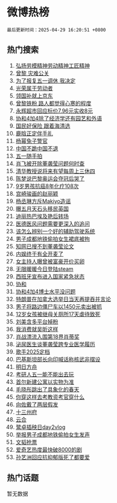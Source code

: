 # 微博热榜

`最后更新时间：2025-04-29 16:20:51 +0800`

## 热门搜索

1. [弘扬劳模精神劳动精神工匠精神](https://m.weibo.cn/search?containerid=100103type%3D1%26t%3D10%26q%3D%23%E5%BC%98%E6%89%AC%E5%8A%B3%E6%A8%A1%E7%B2%BE%E7%A5%9E%E5%8A%B3%E5%8A%A8%E7%B2%BE%E7%A5%9E%E5%B7%A5%E5%8C%A0%E7%B2%BE%E7%A5%9E%23&stream_entry_id=51&isnewpage=1&extparam=seat%3D1%26dgr%3D0%26filter_type%3Drealtimehot%26stream_entry_id%3D51%26c_type%3D51%26pos%3D0%26cate%3D10103%26q%3D%2523%25E5%25BC%2598%25E6%2589%25AC%25E5%258A%25B3%25E6%25A8%25A1%25E7%25B2%25BE%25E7%25A5%259E%25E5%258A%25B3%25E5%258A%25A8%25E7%25B2%25BE%25E7%25A5%259E%25E5%25B7%25A5%25E5%258C%25A0%25E7%25B2%25BE%25E7%25A5%259E%2523%26display_time%3D1745914850%26pre_seqid%3D17459148506060259844771)
1. [曾黎 灾难公关](https://m.weibo.cn/search?containerid=100103type%3D1%26t%3D10%26q%3D%E6%9B%BE%E9%BB%8E+%E7%81%BE%E9%9A%BE%E5%85%AC%E5%85%B3&stream_entry_id=31&isnewpage=1&extparam=seat%3D1%26filter_type%3Drealtimehot%26lcate%3D5001%26c_type%3D31%26cate%3D5001%26q%3D%25E6%259B%25BE%25E9%25BB%258E%2520%25E7%2581%25BE%25E9%259A%25BE%25E5%2585%25AC%25E5%2585%25B3%26dgr%3D0%26realpos%3D1%26stream_entry_id%3D31%26pos%3D0%26band_rank%3D1%26flag%3D2%26display_time%3D1745914850%26pre_seqid%3D17459148506060259844771)
1. [为了报复五一调休 我决定](https://m.weibo.cn/search?containerid=100103type%3D1%26t%3D10%26q%3D%E4%B8%BA%E4%BA%86%E6%8A%A5%E5%A4%8D%E4%BA%94%E4%B8%80%E8%B0%83%E4%BC%91+%E6%88%91%E5%86%B3%E5%AE%9A&stream_entry_id=31&isnewpage=1&extparam=seat%3D1%26filter_type%3Drealtimehot%26lcate%3D5001%26c_type%3D31%26cate%3D5001%26q%3D%25E4%25B8%25BA%25E4%25BA%2586%25E6%258A%25A5%25E5%25A4%258D%25E4%25BA%2594%25E4%25B8%2580%25E8%25B0%2583%25E4%25BC%2591%2520%25E6%2588%2591%25E5%2586%25B3%25E5%25AE%259A%26dgr%3D0%26realpos%3D2%26stream_entry_id%3D31%26pos%3D1%26band_rank%3D2%26flag%3D1%26display_time%3D1745914850%26pre_seqid%3D17459148506060259844771)
1. [光荣属于劳动者](https://m.weibo.cn/search?containerid=100103type%3D1%26t%3D10%26q%3D%23%E5%85%89%E8%8D%A3%E5%B1%9E%E4%BA%8E%E5%8A%B3%E5%8A%A8%E8%80%85%23&stream_entry_id=31&isnewpage=1&extparam=seat%3D1%26filter_type%3Drealtimehot%26lcate%3D5001%26c_type%3D31%26cate%3D5001%26q%3D%2523%25E5%2585%2589%25E8%258D%25A3%25E5%25B1%259E%25E4%25BA%258E%25E5%258A%25B3%25E5%258A%25A8%25E8%2580%2585%2523%26dgr%3D0%26realpos%3D3%26stream_entry_id%3D31%26pos%3D2%26band_rank%3D3%26flag%3D1%26display_time%3D1745914850%26pre_seqid%3D17459148506060259844771)
1. [领国补就上京东](https://m.weibo.cn/search?containerid=100103type%3D1%26t%3D10%26q%3D%23%E9%A2%86%E5%9B%BD%E8%A1%A5%E5%B0%B1%E4%B8%8A%E4%BA%AC%E4%B8%9C%23&stream_entry_id=31&isnewpage=1&extparam=seat%3D1%26is_ad_pos%3D1%26lcate%3D5001%26c_type%3D31%26cate%3D5001%26q%3D%2523%25E9%25A2%2586%25E5%259B%25BD%25E8%25A1%25A5%25E5%25B0%25B1%25E4%25B8%258A%25E4%25BA%25AC%25E4%25B8%259C%2523%26dgr%3D0%26stream_entry_id%3D31%26band_rank%3D4%26adid%3D284404%26pos%3D3%26filter_type%3Drealtimehot%26topic_ad%3D1%26display_time%3D1745914850%26pre_seqid%3D17459148506060259844771)
1. [曾黎铁粉 路人都觉得心寒的程度](https://m.weibo.cn/search?containerid=100103type%3D1%26t%3D10%26q%3D%E6%9B%BE%E9%BB%8E%E9%93%81%E7%B2%89+%E8%B7%AF%E4%BA%BA%E9%83%BD%E8%A7%89%E5%BE%97%E5%BF%83%E5%AF%92%E7%9A%84%E7%A8%8B%E5%BA%A6&stream_entry_id=31&isnewpage=1&extparam=seat%3D1%26filter_type%3Drealtimehot%26lcate%3D5001%26c_type%3D31%26cate%3D5001%26q%3D%25E6%259B%25BE%25E9%25BB%258E%25E9%2593%2581%25E7%25B2%2589%2520%25E8%25B7%25AF%25E4%25BA%25BA%25E9%2583%25BD%25E8%25A7%2589%25E5%25BE%2597%25E5%25BF%2583%25E5%25AF%2592%25E7%259A%2584%25E7%25A8%258B%25E5%25BA%25A6%26dgr%3D0%26realpos%3D4%26stream_entry_id%3D31%26pos%3D4%26band_rank%3D4%26flag%3D16%26display_time%3D1745914850%26pre_seqid%3D17459148506060259844771)
1. [永辉超市回应标价7.96元实收8元](https://m.weibo.cn/search?containerid=100103type%3D1%26t%3D10%26q%3D%23%E6%B0%B8%E8%BE%89%E8%B6%85%E5%B8%82%E5%9B%9E%E5%BA%94%E6%A0%87%E4%BB%B77.96%E5%85%83%E5%AE%9E%E6%94%B68%E5%85%83%23&stream_entry_id=31&isnewpage=1&extparam=seat%3D1%26filter_type%3Drealtimehot%26lcate%3D5001%26c_type%3D31%26cate%3D5001%26q%3D%2523%25E6%25B0%25B8%25E8%25BE%2589%25E8%25B6%2585%25E5%25B8%2582%25E5%259B%259E%25E5%25BA%2594%25E6%25A0%2587%25E4%25BB%25B77.96%25E5%2585%2583%25E5%25AE%259E%25E6%2594%25B68%25E5%2585%2583%2523%26dgr%3D0%26realpos%3D5%26stream_entry_id%3D31%26pos%3D5%26band_rank%3D5%26flag%3D1%26display_time%3D1745914850%26pre_seqid%3D17459148506060259844771)
1. [协和4加4除了经济学还有园艺和外语](https://m.weibo.cn/search?containerid=100103type%3D1%26t%3D10%26q%3D%23%E5%8D%8F%E5%92%8C4%E5%8A%A04%E9%99%A4%E4%BA%86%E7%BB%8F%E6%B5%8E%E5%AD%A6%E8%BF%98%E6%9C%89%E5%9B%AD%E8%89%BA%E5%92%8C%E5%A4%96%E8%AF%AD%23&stream_entry_id=31&isnewpage=1&extparam=seat%3D1%26filter_type%3Drealtimehot%26lcate%3D5001%26c_type%3D31%26cate%3D5001%26q%3D%2523%25E5%258D%258F%25E5%2592%258C4%25E5%258A%25A04%25E9%2599%25A4%25E4%25BA%2586%25E7%25BB%258F%25E6%25B5%258E%25E5%25AD%25A6%25E8%25BF%2598%25E6%259C%2589%25E5%259B%25AD%25E8%2589%25BA%25E5%2592%258C%25E5%25A4%2596%25E8%25AF%25AD%2523%26dgr%3D0%26realpos%3D6%26stream_entry_id%3D31%26pos%3D6%26band_rank%3D6%26flag%3D1%26display_time%3D1745914850%26pre_seqid%3D17459148506060259844771)
1. [国民好保险 跟着海清选](https://m.weibo.cn/search?containerid=100103type%3D1%26t%3D10%26q%3D%23%E5%9B%BD%E6%B0%91%E5%A5%BD%E4%BF%9D%E9%99%A9+%E8%B7%9F%E7%9D%80%E6%B5%B7%E6%B8%85%E9%80%89%23&stream_entry_id=31&isnewpage=1&extparam=seat%3D1%26is_ad_pos%3D1%26lcate%3D5001%26c_type%3D31%26cate%3D5001%26q%3D%2523%25E5%259B%25BD%25E6%25B0%2591%25E5%25A5%25BD%25E4%25BF%259D%25E9%2599%25A9%2520%25E8%25B7%259F%25E7%259D%2580%25E6%25B5%25B7%25E6%25B8%2585%25E9%2580%2589%2523%26dgr%3D0%26stream_entry_id%3D31%26band_rank%3D7%26adid%3D284577%26pos%3D7%26filter_type%3Drealtimehot%26topic_ad%3D1%26display_time%3D1745914850%26pre_seqid%3D17459148506060259844771)
1. [鹿晗正定伴手礼](https://m.weibo.cn/search?containerid=100103type%3D1%26t%3D10%26q%3D%23%E9%B9%BF%E6%99%97%E6%AD%A3%E5%AE%9A%E4%BC%B4%E6%89%8B%E7%A4%BC%23&stream_entry_id=31&isnewpage=1&extparam=seat%3D1%26filter_type%3Drealtimehot%26lcate%3D5001%26c_type%3D31%26cate%3D5001%26q%3D%2523%25E9%25B9%25BF%25E6%2599%2597%25E6%25AD%25A3%25E5%25AE%259A%25E4%25BC%25B4%25E6%2589%258B%25E7%25A4%25BC%2523%26dgr%3D0%26realpos%3D7%26stream_entry_id%3D31%26pos%3D8%26band_rank%3D7%26flag%3D2%26display_time%3D1745914850%26pre_seqid%3D17459148506060259844771)
1. [杨幂兔子警官](https://m.weibo.cn/search?containerid=100103type%3D1%26t%3D10%26q%3D%23%E6%9D%A8%E5%B9%82%E5%85%94%E5%AD%90%E8%AD%A6%E5%AE%98%23&stream_entry_id=31&isnewpage=1&extparam=seat%3D1%26filter_type%3Drealtimehot%26lcate%3D5001%26c_type%3D31%26cate%3D5001%26q%3D%2523%25E6%259D%25A8%25E5%25B9%2582%25E5%2585%2594%25E5%25AD%2590%25E8%25AD%25A6%25E5%25AE%2598%2523%26dgr%3D0%26realpos%3D8%26stream_entry_id%3D31%26pos%3D9%26band_rank%3D8%26flag%3D0%26display_time%3D1745914850%26pre_seqid%3D17459148506060259844771)
1. [中国不跪中国不退](https://m.weibo.cn/search?containerid=100103type%3D1%26t%3D10%26q%3D%23%E4%B8%AD%E5%9B%BD%E4%B8%8D%E8%B7%AA%E4%B8%AD%E5%9B%BD%E4%B8%8D%E9%80%80%23&stream_entry_id=31&isnewpage=1&extparam=seat%3D1%26filter_type%3Drealtimehot%26lcate%3D5001%26c_type%3D31%26cate%3D5001%26q%3D%2523%25E4%25B8%25AD%25E5%259B%25BD%25E4%25B8%258D%25E8%25B7%25AA%25E4%25B8%25AD%25E5%259B%25BD%25E4%25B8%258D%25E9%2580%2580%2523%26dgr%3D0%26realpos%3D9%26stream_entry_id%3D31%26pos%3D10%26band_rank%3D9%26flag%3D0%26display_time%3D1745914850%26pre_seqid%3D17459148506060259844771)
1. [五一随手拍](https://m.weibo.cn/search?containerid=100103type%3D1%26t%3D10%26q%3D%E4%BA%94%E4%B8%80%E9%9A%8F%E6%89%8B%E6%8B%8D&stream_entry_id=31&isnewpage=1&extparam=seat%3D1%26filter_type%3Drealtimehot%26lcate%3D5001%26c_type%3D31%26cate%3D5001%26q%3D%25E4%25BA%2594%25E4%25B8%2580%25E9%259A%258F%25E6%2589%258B%25E6%258B%258D%26dgr%3D0%26realpos%3D10%26stream_entry_id%3D31%26pos%3D11%26band_rank%3D10%26flag%3D1%26display_time%3D1745914850%26pre_seqid%3D17459148506060259844771)
1. [肖飞被开除董袭莹问题何时查](https://m.weibo.cn/search?containerid=100103type%3D1%26t%3D10%26q%3D%23%E8%82%96%E9%A3%9E%E8%A2%AB%E5%BC%80%E9%99%A4%E8%91%A3%E8%A2%AD%E8%8E%B9%E9%97%AE%E9%A2%98%E4%BD%95%E6%97%B6%E6%9F%A5%23&stream_entry_id=31&isnewpage=1&extparam=seat%3D1%26filter_type%3Drealtimehot%26lcate%3D5001%26c_type%3D31%26cate%3D5001%26q%3D%2523%25E8%2582%2596%25E9%25A3%259E%25E8%25A2%25AB%25E5%25BC%2580%25E9%2599%25A4%25E8%2591%25A3%25E8%25A2%25AD%25E8%258E%25B9%25E9%2597%25AE%25E9%25A2%2598%25E4%25BD%2595%25E6%2597%25B6%25E6%259F%25A5%2523%26dgr%3D0%26realpos%3D11%26stream_entry_id%3D31%26pos%3D12%26band_rank%3D11%26flag%3D2%26display_time%3D1745914850%26pre_seqid%3D17459148506060259844771)
1. [清华教授说将来有望每周上三休四](https://m.weibo.cn/search?containerid=100103type%3D1%26t%3D10%26q%3D%23%E6%B8%85%E5%8D%8E%E6%95%99%E6%8E%88%E8%AF%B4%E5%B0%86%E6%9D%A5%E6%9C%89%E6%9C%9B%E6%AF%8F%E5%91%A8%E4%B8%8A%E4%B8%89%E4%BC%91%E5%9B%9B%23&stream_entry_id=31&isnewpage=1&extparam=seat%3D1%26filter_type%3Drealtimehot%26lcate%3D5001%26c_type%3D31%26cate%3D5001%26q%3D%2523%25E6%25B8%2585%25E5%258D%258E%25E6%2595%2599%25E6%258E%2588%25E8%25AF%25B4%25E5%25B0%2586%25E6%259D%25A5%25E6%259C%2589%25E6%259C%259B%25E6%25AF%258F%25E5%2591%25A8%25E4%25B8%258A%25E4%25B8%2589%25E4%25BC%2591%25E5%259B%259B%2523%26dgr%3D0%26realpos%3D12%26stream_entry_id%3D31%26pos%3D13%26band_rank%3D12%26flag%3D0%26display_time%3D1745914850%26pre_seqid%3D17459148506060259844771)
1. [陈梦说巴黎奥运会夺冠后哭了](https://m.weibo.cn/search?containerid=100103type%3D1%26t%3D10%26q%3D%23%E9%99%88%E6%A2%A6%E8%AF%B4%E5%B7%B4%E9%BB%8E%E5%A5%A5%E8%BF%90%E4%BC%9A%E5%A4%BA%E5%86%A0%E5%90%8E%E5%93%AD%E4%BA%86%23&stream_entry_id=31&isnewpage=1&extparam=seat%3D1%26filter_type%3Drealtimehot%26lcate%3D5001%26c_type%3D31%26cate%3D5001%26q%3D%2523%25E9%2599%2588%25E6%25A2%25A6%25E8%25AF%25B4%25E5%25B7%25B4%25E9%25BB%258E%25E5%25A5%25A5%25E8%25BF%2590%25E4%25BC%259A%25E5%25A4%25BA%25E5%2586%25A0%25E5%2590%258E%25E5%2593%25AD%25E4%25BA%2586%2523%26dgr%3D0%26realpos%3D13%26stream_entry_id%3D31%26pos%3D14%26band_rank%3D13%26flag%3D1%26display_time%3D1745914850%26pre_seqid%3D17459148506060259844771)
1. [9岁男孩抗癌8年化疗108次](https://m.weibo.cn/search?containerid=100103type%3D1%26t%3D10%26q%3D%239%E5%B2%81%E7%94%B7%E5%AD%A9%E6%8A%97%E7%99%8C8%E5%B9%B4%E5%8C%96%E7%96%97108%E6%AC%A1%23&stream_entry_id=31&isnewpage=1&extparam=seat%3D1%26filter_type%3Drealtimehot%26lcate%3D5001%26c_type%3D31%26cate%3D5001%26q%3D%25239%25E5%25B2%2581%25E7%2594%25B7%25E5%25AD%25A9%25E6%258A%2597%25E7%2599%258C8%25E5%25B9%25B4%25E5%258C%2596%25E7%2596%2597108%25E6%25AC%25A1%2523%26dgr%3D0%26realpos%3D14%26stream_entry_id%3D31%26pos%3D15%26band_rank%3D14%26flag%3D1%26display_time%3D1745914850%26pre_seqid%3D17459148506060259844771)
1. [宫崎骏画的赵丽颖](https://m.weibo.cn/search?containerid=100103type%3D1%26t%3D10%26q%3D%23%E5%AE%AB%E5%B4%8E%E9%AA%8F%E7%94%BB%E7%9A%84%E8%B5%B5%E4%B8%BD%E9%A2%96%23&stream_entry_id=31&isnewpage=1&extparam=seat%3D1%26filter_type%3Drealtimehot%26lcate%3D5001%26c_type%3D31%26cate%3D5001%26q%3D%2523%25E5%25AE%25AB%25E5%25B4%258E%25E9%25AA%258F%25E7%2594%25BB%25E7%259A%2584%25E8%25B5%25B5%25E4%25B8%25BD%25E9%25A2%2596%2523%26dgr%3D0%26realpos%3D15%26stream_entry_id%3D31%26pos%3D16%26band_rank%3D15%26flag%3D0%26display_time%3D1745914850%26pre_seqid%3D17459148506060259844771)
1. [杨丞琳方斥Makiyo造谣](https://m.weibo.cn/search?containerid=100103type%3D1%26t%3D10%26q%3D%23%E6%9D%A8%E4%B8%9E%E7%90%B3%E6%96%B9%E6%96%A5Makiyo%E9%80%A0%E8%B0%A3%23&stream_entry_id=31&isnewpage=1&extparam=seat%3D1%26filter_type%3Drealtimehot%26lcate%3D5001%26c_type%3D31%26cate%3D5001%26q%3D%2523%25E6%259D%25A8%25E4%25B8%259E%25E7%2590%25B3%25E6%2596%25B9%25E6%2596%25A5Makiyo%25E9%2580%25A0%25E8%25B0%25A3%2523%26dgr%3D0%26realpos%3D16%26stream_entry_id%3D31%26pos%3D17%26band_rank%3D16%26flag%3D1%26display_time%3D1745914850%26pre_seqid%3D17459148506060259844771)
1. [曝五月天石头移民英国](https://m.weibo.cn/search?containerid=100103type%3D1%26t%3D10%26q%3D%23%E6%9B%9D%E4%BA%94%E6%9C%88%E5%A4%A9%E7%9F%B3%E5%A4%B4%E7%A7%BB%E6%B0%91%E8%8B%B1%E5%9B%BD%23&stream_entry_id=31&isnewpage=1&extparam=seat%3D1%26filter_type%3Drealtimehot%26lcate%3D5001%26c_type%3D31%26cate%3D5001%26q%3D%2523%25E6%259B%259D%25E4%25BA%2594%25E6%259C%2588%25E5%25A4%25A9%25E7%259F%25B3%25E5%25A4%25B4%25E7%25A7%25BB%25E6%25B0%2591%25E8%258B%25B1%25E5%259B%25BD%2523%26dgr%3D0%26realpos%3D17%26stream_entry_id%3D31%26pos%3D18%26band_rank%3D17%26flag%3D1%26display_time%3D1745914850%26pre_seqid%3D17459148506060259844771)
1. [迪丽热巴埃及艳后转场](https://m.weibo.cn/search?containerid=100103type%3D1%26t%3D10%26q%3D%23%E8%BF%AA%E4%B8%BD%E7%83%AD%E5%B7%B4%E5%9F%83%E5%8F%8A%E8%89%B3%E5%90%8E%E8%BD%AC%E5%9C%BA%23&stream_entry_id=31&isnewpage=1&extparam=seat%3D1%26filter_type%3Drealtimehot%26lcate%3D5001%26c_type%3D31%26cate%3D5001%26q%3D%2523%25E8%25BF%25AA%25E4%25B8%25BD%25E7%2583%25AD%25E5%25B7%25B4%25E5%259F%2583%25E5%258F%258A%25E8%2589%25B3%25E5%2590%258E%25E8%25BD%25AC%25E5%259C%25BA%2523%26dgr%3D0%26realpos%3D18%26stream_entry_id%3D31%26pos%3D19%26band_rank%3D18%26flag%3D0%26display_time%3D1745914850%26pre_seqid%3D17459148506060259844771)
1. [医德医风问题需要更深入的追问](https://m.weibo.cn/search?containerid=100103type%3D1%26t%3D10%26q%3D%23%E5%8C%BB%E5%BE%B7%E5%8C%BB%E9%A3%8E%E9%97%AE%E9%A2%98%E9%9C%80%E8%A6%81%E6%9B%B4%E6%B7%B1%E5%85%A5%E7%9A%84%E8%BF%BD%E9%97%AE%23&stream_entry_id=31&isnewpage=1&extparam=seat%3D1%26filter_type%3Drealtimehot%26lcate%3D5001%26c_type%3D31%26cate%3D5001%26q%3D%2523%25E5%258C%25BB%25E5%25BE%25B7%25E5%258C%25BB%25E9%25A3%258E%25E9%2597%25AE%25E9%25A2%2598%25E9%259C%2580%25E8%25A6%2581%25E6%259B%25B4%25E6%25B7%25B1%25E5%2585%25A5%25E7%259A%2584%25E8%25BF%25BD%25E9%2597%25AE%2523%26dgr%3D0%26realpos%3D19%26stream_entry_id%3D31%26pos%3D20%26band_rank%3D19%26flag%3D1%26display_time%3D1745914850%26pre_seqid%3D17459148506060259844771)
1. [该怎么辨别一个好的辅助驾驶系统](https://m.weibo.cn/search?containerid=100103type%3D1%26t%3D10%26q%3D%E8%AF%A5%E6%80%8E%E4%B9%88%E8%BE%A8%E5%88%AB%E4%B8%80%E4%B8%AA%E5%A5%BD%E7%9A%84%E8%BE%85%E5%8A%A9%E9%A9%BE%E9%A9%B6%E7%B3%BB%E7%BB%9F&stream_entry_id=31&isnewpage=1&extparam=seat%3D1%26flag%3D1%26lcate%3D5001%26c_type%3D31%26cate%3D5001%26q%3D%25E8%25AF%25A5%25E6%2580%258E%25E4%25B9%2588%25E8%25BE%25A8%25E5%2588%25AB%25E4%25B8%2580%25E4%25B8%25AA%25E5%25A5%25BD%25E7%259A%2584%25E8%25BE%2585%25E5%258A%25A9%25E9%25A9%25BE%25E9%25A9%25B6%25E7%25B3%25BB%25E7%25BB%259F%26dgr%3D0%26realpos%3D20%26stream_entry_id%3D31%26pos%3D21%26band_rank%3D20%26is_ai_ask%3D1%26filter_type%3Drealtimehot%26display_time%3D1745914850%26pre_seqid%3D17459148506060259844771)
1. [男子成都地铁偷拍女生裙底被拘](https://m.weibo.cn/search?containerid=100103type%3D1%26t%3D10%26q%3D%23%E7%94%B7%E5%AD%90%E6%88%90%E9%83%BD%E5%9C%B0%E9%93%81%E5%81%B7%E6%8B%8D%E5%A5%B3%E7%94%9F%E8%A3%99%E5%BA%95%E8%A2%AB%E6%8B%98%23&stream_entry_id=31&isnewpage=1&extparam=seat%3D1%26filter_type%3Drealtimehot%26lcate%3D5001%26c_type%3D31%26cate%3D5001%26q%3D%2523%25E7%2594%25B7%25E5%25AD%2590%25E6%2588%2590%25E9%2583%25BD%25E5%259C%25B0%25E9%2593%2581%25E5%2581%25B7%25E6%258B%258D%25E5%25A5%25B3%25E7%2594%259F%25E8%25A3%2599%25E5%25BA%2595%25E8%25A2%25AB%25E6%258B%2598%2523%26dgr%3D0%26realpos%3D21%26stream_entry_id%3D31%26pos%3D22%26band_rank%3D21%26flag%3D0%26display_time%3D1745914850%26pre_seqid%3D17459148506060259844771)
1. [知网已搜不到董袭莹论文](https://m.weibo.cn/search?containerid=100103type%3D1%26t%3D10%26q%3D%23%E7%9F%A5%E7%BD%91%E5%B7%B2%E6%90%9C%E4%B8%8D%E5%88%B0%E8%91%A3%E8%A2%AD%E8%8E%B9%E8%AE%BA%E6%96%87%23&stream_entry_id=31&isnewpage=1&extparam=seat%3D1%26filter_type%3Drealtimehot%26lcate%3D5001%26c_type%3D31%26cate%3D5001%26q%3D%2523%25E7%259F%25A5%25E7%25BD%2591%25E5%25B7%25B2%25E6%2590%259C%25E4%25B8%258D%25E5%2588%25B0%25E8%2591%25A3%25E8%25A2%25AD%25E8%258E%25B9%25E8%25AE%25BA%25E6%2596%2587%2523%26dgr%3D0%26realpos%3D22%26stream_entry_id%3D31%26pos%3D23%26band_rank%3D22%26flag%3D0%26display_time%3D1745914850%26pre_seqid%3D17459148506060259844771)
1. [内娱终于有全开麦了](https://m.weibo.cn/search?containerid=100103type%3D1%26t%3D10%26q%3D%E5%86%85%E5%A8%B1%E7%BB%88%E4%BA%8E%E6%9C%89%E5%85%A8%E5%BC%80%E9%BA%A6%E4%BA%86&stream_entry_id=31&isnewpage=1&extparam=seat%3D1%26filter_type%3Drealtimehot%26lcate%3D5001%26c_type%3D31%26cate%3D5001%26q%3D%25E5%2586%2585%25E5%25A8%25B1%25E7%25BB%2588%25E4%25BA%258E%25E6%259C%2589%25E5%2585%25A8%25E5%25BC%2580%25E9%25BA%25A6%25E4%25BA%2586%26dgr%3D0%26realpos%3D23%26stream_entry_id%3D31%26pos%3D24%26band_rank%3D23%26flag%3D2%26display_time%3D1745914850%26pre_seqid%3D17459148506060259844771)
1. [女主持人曝曾被富豪开价买卵](https://m.weibo.cn/search?containerid=100103type%3D1%26t%3D10%26q%3D%23%E5%A5%B3%E4%B8%BB%E6%8C%81%E4%BA%BA%E6%9B%9D%E6%9B%BE%E8%A2%AB%E5%AF%8C%E8%B1%AA%E5%BC%80%E4%BB%B7%E4%B9%B0%E5%8D%B5%23&stream_entry_id=31&isnewpage=1&extparam=seat%3D1%26filter_type%3Drealtimehot%26lcate%3D5001%26c_type%3D31%26cate%3D5001%26q%3D%2523%25E5%25A5%25B3%25E4%25B8%25BB%25E6%258C%2581%25E4%25BA%25BA%25E6%259B%259D%25E6%259B%25BE%25E8%25A2%25AB%25E5%25AF%258C%25E8%25B1%25AA%25E5%25BC%2580%25E4%25BB%25B7%25E4%25B9%25B0%25E5%258D%25B5%2523%26dgr%3D0%26realpos%3D24%26stream_entry_id%3D31%26pos%3D25%26band_rank%3D24%26flag%3D1%26display_time%3D1745914850%26pre_seqid%3D17459148506060259844771)
1. [无限暖暖今日登陆steam](https://m.weibo.cn/search?containerid=100103type%3D1%26t%3D10%26q%3D%23%E6%97%A0%E9%99%90%E6%9A%96%E6%9A%96%E4%BB%8A%E6%97%A5%E7%99%BB%E9%99%86steam%23&stream_entry_id=31&isnewpage=1&extparam=seat%3D1%26filter_type%3Drealtimehot%26lcate%3D5001%26c_type%3D31%26cate%3D5001%26q%3D%2523%25E6%2597%25A0%25E9%2599%2590%25E6%259A%2596%25E6%259A%2596%25E4%25BB%258A%25E6%2597%25A5%25E7%2599%25BB%25E9%2599%2586steam%2523%26dgr%3D0%26realpos%3D25%26stream_entry_id%3D31%26pos%3D26%26band_rank%3D25%26flag%3D1%26display_time%3D1745914850%26pre_seqid%3D17459148506060259844771)
1. [西班牙宣布进入国家紧急状态](https://m.weibo.cn/search?containerid=100103type%3D1%26t%3D10%26q%3D%23%E8%A5%BF%E7%8F%AD%E7%89%99%E5%AE%A3%E5%B8%83%E8%BF%9B%E5%85%A5%E5%9B%BD%E5%AE%B6%E7%B4%A7%E6%80%A5%E7%8A%B6%E6%80%81%23&stream_entry_id=31&isnewpage=1&extparam=seat%3D1%26filter_type%3Drealtimehot%26lcate%3D5001%26c_type%3D31%26cate%3D5001%26q%3D%2523%25E8%25A5%25BF%25E7%258F%25AD%25E7%2589%2599%25E5%25AE%25A3%25E5%25B8%2583%25E8%25BF%259B%25E5%2585%25A5%25E5%259B%25BD%25E5%25AE%25B6%25E7%25B4%25A7%25E6%2580%25A5%25E7%258A%25B6%25E6%2580%2581%2523%26dgr%3D0%26realpos%3D26%26stream_entry_id%3D31%26pos%3D27%26band_rank%3D26%26flag%3D0%26display_time%3D1745914850%26pre_seqid%3D17459148506060259844771)
1. [协和](https://m.weibo.cn/search?containerid=100103type%3D1%26t%3D10%26q%3D%E5%8D%8F%E5%92%8C&stream_entry_id=31&isnewpage=1&extparam=seat%3D1%26filter_type%3Drealtimehot%26lcate%3D5001%26c_type%3D31%26cate%3D5001%26q%3D%25E5%258D%258F%25E5%2592%258C%26dgr%3D0%26realpos%3D27%26stream_entry_id%3D31%26pos%3D28%26band_rank%3D27%26flag%3D0%26display_time%3D1745914850%26pre_seqid%3D17459148506060259844771)
1. [协和4加4博士水平没问题](https://m.weibo.cn/search?containerid=100103type%3D1%26t%3D10%26q%3D%E5%8D%8F%E5%92%8C4%E5%8A%A04%E5%8D%9A%E5%A3%AB%E6%B0%B4%E5%B9%B3%E6%B2%A1%E9%97%AE%E9%A2%98&stream_entry_id=31&isnewpage=1&extparam=seat%3D1%26filter_type%3Drealtimehot%26lcate%3D5001%26c_type%3D31%26cate%3D5001%26q%3D%25E5%258D%258F%25E5%2592%258C4%25E5%258A%25A04%25E5%258D%259A%25E5%25A3%25AB%25E6%25B0%25B4%25E5%25B9%25B3%25E6%25B2%25A1%25E9%2597%25AE%25E9%25A2%2598%26dgr%3D0%26realpos%3D28%26stream_entry_id%3D31%26pos%3D29%26band_rank%3D28%26flag%3D0%26display_time%3D1745914850%26pre_seqid%3D17459148506060259844771)
1. [特朗普在加拿大选举日当天再提吞并言论](https://m.weibo.cn/search?containerid=100103type%3D1%26t%3D10%26q%3D%23%E7%89%B9%E6%9C%97%E6%99%AE%E5%9C%A8%E5%8A%A0%E6%8B%BF%E5%A4%A7%E9%80%89%E4%B8%BE%E6%97%A5%E5%BD%93%E5%A4%A9%E5%86%8D%E6%8F%90%E5%90%9E%E5%B9%B6%E8%A8%80%E8%AE%BA%23&stream_entry_id=31&isnewpage=1&extparam=seat%3D1%26filter_type%3Drealtimehot%26lcate%3D5001%26c_type%3D31%26cate%3D5001%26q%3D%2523%25E7%2589%25B9%25E6%259C%2597%25E6%2599%25AE%25E5%259C%25A8%25E5%258A%25A0%25E6%258B%25BF%25E5%25A4%25A7%25E9%2580%2589%25E4%25B8%25BE%25E6%2597%25A5%25E5%25BD%2593%25E5%25A4%25A9%25E5%2586%258D%25E6%258F%2590%25E5%2590%259E%25E5%25B9%25B6%25E8%25A8%2580%25E8%25AE%25BA%2523%26dgr%3D0%26realpos%3D29%26stream_entry_id%3D31%26pos%3D30%26band_rank%3D29%26flag%3D1%26display_time%3D1745914850%26pre_seqid%3D17459148506060259844771)
1. [男子将路边僵尸车以1450元卖出被抓](https://m.weibo.cn/search?containerid=100103type%3D1%26t%3D10%26q%3D%23%E7%94%B7%E5%AD%90%E5%B0%86%E8%B7%AF%E8%BE%B9%E5%83%B5%E5%B0%B8%E8%BD%A6%E4%BB%A51450%E5%85%83%E5%8D%96%E5%87%BA%E8%A2%AB%E6%8A%93%23&stream_entry_id=31&isnewpage=1&extparam=seat%3D1%26filter_type%3Drealtimehot%26lcate%3D5001%26c_type%3D31%26cate%3D5001%26q%3D%2523%25E7%2594%25B7%25E5%25AD%2590%25E5%25B0%2586%25E8%25B7%25AF%25E8%25BE%25B9%25E5%2583%25B5%25E5%25B0%25B8%25E8%25BD%25A6%25E4%25BB%25A51450%25E5%2585%2583%25E5%258D%2596%25E5%2587%25BA%25E8%25A2%25AB%25E6%258A%2593%2523%26dgr%3D0%26realpos%3D30%26stream_entry_id%3D31%26pos%3D31%26band_rank%3D30%26flag%3D1%26display_time%3D1745914850%26pre_seqid%3D17459148506060259844771)
1. [12岁女孩被继母关厕所17天虐待致死](https://m.weibo.cn/search?containerid=100103type%3D1%26t%3D10%26q%3D%2312%E5%B2%81%E5%A5%B3%E5%AD%A9%E8%A2%AB%E7%BB%A7%E6%AF%8D%E5%85%B3%E5%8E%95%E6%89%8017%E5%A4%A9%E8%99%90%E5%BE%85%E8%87%B4%E6%AD%BB%23&stream_entry_id=31&isnewpage=1&extparam=seat%3D1%26filter_type%3Drealtimehot%26lcate%3D5001%26c_type%3D31%26cate%3D5001%26q%3D%252312%25E5%25B2%2581%25E5%25A5%25B3%25E5%25AD%25A9%25E8%25A2%25AB%25E7%25BB%25A7%25E6%25AF%258D%25E5%2585%25B3%25E5%258E%2595%25E6%2589%258017%25E5%25A4%25A9%25E8%2599%2590%25E5%25BE%2585%25E8%2587%25B4%25E6%25AD%25BB%2523%26dgr%3D0%26realpos%3D31%26stream_entry_id%3D31%26pos%3D32%26band_rank%3D31%26flag%3D0%26display_time%3D1745914850%26pre_seqid%3D17459148506060259844771)
1. [刘美含多平台掉粉](https://m.weibo.cn/search?containerid=100103type%3D1%26t%3D10%26q%3D%23%E5%88%98%E7%BE%8E%E5%90%AB%E5%A4%9A%E5%B9%B3%E5%8F%B0%E6%8E%89%E7%B2%89%23&stream_entry_id=31&isnewpage=1&extparam=seat%3D1%26filter_type%3Drealtimehot%26lcate%3D5001%26c_type%3D31%26cate%3D5001%26q%3D%2523%25E5%2588%2598%25E7%25BE%258E%25E5%2590%25AB%25E5%25A4%259A%25E5%25B9%25B3%25E5%258F%25B0%25E6%258E%2589%25E7%25B2%2589%2523%26dgr%3D0%26realpos%3D32%26stream_entry_id%3D31%26pos%3D33%26band_rank%3D32%26flag%3D1%26display_time%3D1745914850%26pre_seqid%3D17459148506060259844771)
1. [我消费就吴昕这样](https://m.weibo.cn/search?containerid=100103type%3D1%26t%3D10%26q%3D%E6%88%91%E6%B6%88%E8%B4%B9%E5%B0%B1%E5%90%B4%E6%98%95%E8%BF%99%E6%A0%B7&stream_entry_id=31&isnewpage=1&extparam=seat%3D1%26filter_type%3Drealtimehot%26lcate%3D5001%26c_type%3D31%26cate%3D5001%26q%3D%25E6%2588%2591%25E6%25B6%2588%25E8%25B4%25B9%25E5%25B0%25B1%25E5%2590%25B4%25E6%2598%2595%25E8%25BF%2599%25E6%25A0%25B7%26dgr%3D0%26realpos%3D33%26stream_entry_id%3D31%26pos%3D34%26band_rank%3D33%26flag%3D1%26display_time%3D1745914850%26pre_seqid%3D17459148506060259844771)
1. [肖战漂流入围第18界肖蒂奖](https://m.weibo.cn/search?containerid=100103type%3D1%26t%3D10%26q%3D%23%E8%82%96%E6%88%98%E6%BC%82%E6%B5%81%E5%85%A5%E5%9B%B4%E7%AC%AC18%E7%95%8C%E8%82%96%E8%92%82%E5%A5%96%23&stream_entry_id=31&isnewpage=1&extparam=seat%3D1%26filter_type%3Drealtimehot%26lcate%3D5001%26c_type%3D31%26cate%3D5001%26q%3D%2523%25E8%2582%2596%25E6%2588%2598%25E6%25BC%2582%25E6%25B5%2581%25E5%2585%25A5%25E5%259B%25B4%25E7%25AC%25AC18%25E7%2595%258C%25E8%2582%2596%25E8%2592%2582%25E5%25A5%2596%2523%26dgr%3D0%26realpos%3D34%26stream_entry_id%3D31%26pos%3D35%26band_rank%3D34%26flag%3D1%26display_time%3D1745914850%26pre_seqid%3D17459148506060259844771)
1. [泌尿医生谈董袭莹跨专业医学履历](https://m.weibo.cn/search?containerid=100103type%3D1%26t%3D10%26q%3D%23%E6%B3%8C%E5%B0%BF%E5%8C%BB%E7%94%9F%E8%B0%88%E8%91%A3%E8%A2%AD%E8%8E%B9%E8%B7%A8%E4%B8%93%E4%B8%9A%E5%8C%BB%E5%AD%A6%E5%B1%A5%E5%8E%86%23&stream_entry_id=31&isnewpage=1&extparam=seat%3D1%26filter_type%3Drealtimehot%26lcate%3D5001%26c_type%3D31%26cate%3D5001%26q%3D%2523%25E6%25B3%258C%25E5%25B0%25BF%25E5%258C%25BB%25E7%2594%259F%25E8%25B0%2588%25E8%2591%25A3%25E8%25A2%25AD%25E8%258E%25B9%25E8%25B7%25A8%25E4%25B8%2593%25E4%25B8%259A%25E5%258C%25BB%25E5%25AD%25A6%25E5%25B1%25A5%25E5%258E%2586%2523%26dgr%3D0%26realpos%3D35%26stream_entry_id%3D31%26pos%3D36%26band_rank%3D35%26flag%3D0%26display_time%3D1745914850%26pre_seqid%3D17459148506060259844771)
1. [歌手2025定档](https://m.weibo.cn/search?containerid=100103type%3D1%26t%3D10%26q%3D%23%E6%AD%8C%E6%89%8B2025%E5%AE%9A%E6%A1%A3%23&stream_entry_id=31&isnewpage=1&extparam=seat%3D1%26filter_type%3Drealtimehot%26lcate%3D5001%26c_type%3D31%26cate%3D5001%26q%3D%2523%25E6%25AD%258C%25E6%2589%258B2025%25E5%25AE%259A%25E6%25A1%25A3%2523%26dgr%3D0%26realpos%3D36%26stream_entry_id%3D31%26pos%3D37%26band_rank%3D36%26flag%3D0%26display_time%3D1745914850%26pre_seqid%3D17459148506060259844771)
1. [巴基斯坦部长向印喊话称核武非摆设](https://m.weibo.cn/search?containerid=100103type%3D1%26t%3D10%26q%3D%23%E5%B7%B4%E5%9F%BA%E6%96%AF%E5%9D%A6%E9%83%A8%E9%95%BF%E5%90%91%E5%8D%B0%E5%96%8A%E8%AF%9D%E7%A7%B0%E6%A0%B8%E6%AD%A6%E9%9D%9E%E6%91%86%E8%AE%BE%23&stream_entry_id=31&isnewpage=1&extparam=seat%3D1%26filter_type%3Drealtimehot%26lcate%3D5001%26c_type%3D31%26cate%3D5001%26q%3D%2523%25E5%25B7%25B4%25E5%259F%25BA%25E6%2596%25AF%25E5%259D%25A6%25E9%2583%25A8%25E9%2595%25BF%25E5%2590%2591%25E5%258D%25B0%25E5%2596%258A%25E8%25AF%259D%25E7%25A7%25B0%25E6%25A0%25B8%25E6%25AD%25A6%25E9%259D%259E%25E6%2591%2586%25E8%25AE%25BE%2523%26dgr%3D0%26realpos%3D37%26stream_entry_id%3D31%26pos%3D38%26band_rank%3D37%26flag%3D1%26display_time%3D1745914850%26pre_seqid%3D17459148506060259844771)
1. [明日方舟](https://m.weibo.cn/search?containerid=100103type%3D1%26t%3D10%26q%3D%23%E6%98%8E%E6%97%A5%E6%96%B9%E8%88%9F%23&stream_entry_id=31&isnewpage=1&extparam=seat%3D1%26filter_type%3Drealtimehot%26lcate%3D5001%26c_type%3D31%26cate%3D5001%26q%3D%2523%25E6%2598%258E%25E6%2597%25A5%25E6%2596%25B9%25E8%2588%259F%2523%26dgr%3D0%26realpos%3D38%26stream_entry_id%3D31%26pos%3D39%26band_rank%3D38%26flag%3D1%26display_time%3D1745914850%26pre_seqid%3D17459148506060259844771)
1. [考研人五一能不能出去玩](https://m.weibo.cn/search?containerid=100103type%3D1%26t%3D10%26q%3D%E8%80%83%E7%A0%94%E4%BA%BA%E4%BA%94%E4%B8%80%E8%83%BD%E4%B8%8D%E8%83%BD%E5%87%BA%E5%8E%BB%E7%8E%A9&stream_entry_id=31&isnewpage=1&extparam=seat%3D1%26filter_type%3Drealtimehot%26lcate%3D5001%26c_type%3D31%26cate%3D5001%26q%3D%25E8%2580%2583%25E7%25A0%2594%25E4%25BA%25BA%25E4%25BA%2594%25E4%25B8%2580%25E8%2583%25BD%25E4%25B8%258D%25E8%2583%25BD%25E5%2587%25BA%25E5%258E%25BB%25E7%258E%25A9%26dgr%3D0%26realpos%3D39%26stream_entry_id%3D31%26pos%3D40%26band_rank%3D39%26flag%3D1%26display_time%3D1745914850%26pre_seqid%3D17459148506060259844771)
1. [首尔新建公寓以实物为准](https://m.weibo.cn/search?containerid=100103type%3D1%26t%3D10%26q%3D%E9%A6%96%E5%B0%94%E6%96%B0%E5%BB%BA%E5%85%AC%E5%AF%93%E4%BB%A5%E5%AE%9E%E7%89%A9%E4%B8%BA%E5%87%86&stream_entry_id=31&isnewpage=1&extparam=seat%3D1%26filter_type%3Drealtimehot%26lcate%3D5001%26c_type%3D31%26cate%3D5001%26q%3D%25E9%25A6%2596%25E5%25B0%2594%25E6%2596%25B0%25E5%25BB%25BA%25E5%2585%25AC%25E5%25AF%2593%25E4%25BB%25A5%25E5%25AE%259E%25E7%2589%25A9%25E4%25B8%25BA%25E5%2587%2586%26dgr%3D0%26realpos%3D40%26stream_entry_id%3D31%26pos%3D41%26band_rank%3D40%26flag%3D1%26display_time%3D1745914850%26pre_seqid%3D17459148506060259844771)
1. [毛晓彤跳出了具象化的春天](https://m.weibo.cn/search?containerid=100103type%3D1%26t%3D10%26q%3D%E6%AF%9B%E6%99%93%E5%BD%A4%E8%B7%B3%E5%87%BA%E4%BA%86%E5%85%B7%E8%B1%A1%E5%8C%96%E7%9A%84%E6%98%A5%E5%A4%A9&stream_entry_id=31&isnewpage=1&extparam=seat%3D1%26filter_type%3Drealtimehot%26lcate%3D5001%26c_type%3D31%26cate%3D5001%26q%3D%25E6%25AF%259B%25E6%2599%2593%25E5%25BD%25A4%25E8%25B7%25B3%25E5%2587%25BA%25E4%25BA%2586%25E5%2585%25B7%25E8%25B1%25A1%25E5%258C%2596%25E7%259A%2584%25E6%2598%25A5%25E5%25A4%25A9%26dgr%3D0%26realpos%3D41%26stream_entry_id%3D31%26pos%3D42%26band_rank%3D41%26flag%3D1%26display_time%3D1745914850%26pre_seqid%3D17459148506060259844771)
1. [你穿这样去考教资考官穿什么](https://m.weibo.cn/search?containerid=100103type%3D1%26t%3D10%26q%3D%E4%BD%A0%E7%A9%BF%E8%BF%99%E6%A0%B7%E5%8E%BB%E8%80%83%E6%95%99%E8%B5%84%E8%80%83%E5%AE%98%E7%A9%BF%E4%BB%80%E4%B9%88&stream_entry_id=31&isnewpage=1&extparam=seat%3D1%26filter_type%3Drealtimehot%26lcate%3D5001%26c_type%3D31%26cate%3D5001%26q%3D%25E4%25BD%25A0%25E7%25A9%25BF%25E8%25BF%2599%25E6%25A0%25B7%25E5%258E%25BB%25E8%2580%2583%25E6%2595%2599%25E8%25B5%2584%25E8%2580%2583%25E5%25AE%2598%25E7%25A9%25BF%25E4%25BB%2580%25E4%25B9%2588%26dgr%3D0%26realpos%3D42%26stream_entry_id%3D31%26pos%3D43%26band_rank%3D42%26flag%3D0%26display_time%3D1745914850%26pre_seqid%3D17459148506060259844771)
1. [向佐戴了两层假发](https://m.weibo.cn/search?containerid=100103type%3D1%26t%3D10%26q%3D%E5%90%91%E4%BD%90%E6%88%B4%E4%BA%86%E4%B8%A4%E5%B1%82%E5%81%87%E5%8F%91&stream_entry_id=31&isnewpage=1&extparam=seat%3D1%26filter_type%3Drealtimehot%26lcate%3D5001%26c_type%3D31%26cate%3D5001%26q%3D%25E5%2590%2591%25E4%25BD%2590%25E6%2588%25B4%25E4%25BA%2586%25E4%25B8%25A4%25E5%25B1%2582%25E5%2581%2587%25E5%258F%2591%26dgr%3D0%26realpos%3D43%26stream_entry_id%3D31%26pos%3D44%26band_rank%3D43%26flag%3D1%26display_time%3D1745914850%26pre_seqid%3D17459148506060259844771)
1. [十三州府](https://m.weibo.cn/search?containerid=100103type%3D1%26t%3D10%26q%3D%E5%8D%81%E4%B8%89%E5%B7%9E%E5%BA%9C&stream_entry_id=31&isnewpage=1&extparam=seat%3D1%26filter_type%3Drealtimehot%26lcate%3D5001%26c_type%3D31%26cate%3D5001%26q%3D%25E5%258D%2581%25E4%25B8%2589%25E5%25B7%259E%25E5%25BA%259C%26dgr%3D0%26realpos%3D44%26stream_entry_id%3D31%26pos%3D45%26band_rank%3D44%26flag%3D0%26display_time%3D1745914850%26pre_seqid%3D17459148506060259844771)
1. [云合](https://m.weibo.cn/search?containerid=100103type%3D1%26t%3D10%26q%3D%E4%BA%91%E5%90%88&stream_entry_id=31&isnewpage=1&extparam=seat%3D1%26filter_type%3Drealtimehot%26lcate%3D5001%26c_type%3D31%26cate%3D5001%26q%3D%25E4%25BA%2591%25E5%2590%2588%26dgr%3D0%26realpos%3D45%26stream_entry_id%3D31%26pos%3D46%26band_rank%3D45%26flag%3D1%26display_time%3D1745914850%26pre_seqid%3D17459148506060259844771)
1. [鹭卓插秧日day2vlog](https://m.weibo.cn/search?containerid=100103type%3D1%26t%3D10%26q%3D%E9%B9%AD%E5%8D%93%E6%8F%92%E7%A7%A7%E6%97%A5day2vlog&stream_entry_id=31&isnewpage=1&extparam=seat%3D1%26filter_type%3Drealtimehot%26lcate%3D5001%26c_type%3D31%26cate%3D5001%26q%3D%25E9%25B9%25AD%25E5%258D%2593%25E6%258F%2592%25E7%25A7%25A7%25E6%2597%25A5day2vlog%26dgr%3D0%26realpos%3D46%26stream_entry_id%3D31%26pos%3D47%26band_rank%3D46%26flag%3D1%26display_time%3D1745914850%26pre_seqid%3D17459148506060259844771)
1. [举报男子成都地铁偷拍女生发声](https://m.weibo.cn/search?containerid=100103type%3D1%26t%3D10%26q%3D%23%E4%B8%BE%E6%8A%A5%E7%94%B7%E5%AD%90%E6%88%90%E9%83%BD%E5%9C%B0%E9%93%81%E5%81%B7%E6%8B%8D%E5%A5%B3%E7%94%9F%E5%8F%91%E5%A3%B0%23&stream_entry_id=31&isnewpage=1&extparam=seat%3D1%26filter_type%3Drealtimehot%26lcate%3D5001%26c_type%3D31%26cate%3D5001%26q%3D%2523%25E4%25B8%25BE%25E6%258A%25A5%25E7%2594%25B7%25E5%25AD%2590%25E6%2588%2590%25E9%2583%25BD%25E5%259C%25B0%25E9%2593%2581%25E5%2581%25B7%25E6%258B%258D%25E5%25A5%25B3%25E7%2594%259F%25E5%258F%2591%25E5%25A3%25B0%2523%26dgr%3D0%26realpos%3D47%26stream_entry_id%3D31%26pos%3D48%26band_rank%3D47%26flag%3D1%26display_time%3D1745914850%26pre_seqid%3D17459148506060259844771)
1. [文韬抢票](https://m.weibo.cn/search?containerid=100103type%3D1%26t%3D10%26q%3D%E6%96%87%E9%9F%AC%E6%8A%A2%E7%A5%A8&stream_entry_id=31&isnewpage=1&extparam=seat%3D1%26filter_type%3Drealtimehot%26lcate%3D5001%26c_type%3D31%26cate%3D5001%26q%3D%25E6%2596%2587%25E9%259F%25AC%25E6%258A%25A2%25E7%25A5%25A8%26dgr%3D0%26realpos%3D48%26stream_entry_id%3D31%26pos%3D49%26band_rank%3D48%26flag%3D1%26display_time%3D1745914850%26pre_seqid%3D17459148506060259844771)
1. [爱奇艺热度最快破8000的剧](https://m.weibo.cn/search?containerid=100103type%3D1%26t%3D10%26q%3D%23%E7%88%B1%E5%A5%87%E8%89%BA%E7%83%AD%E5%BA%A6%E6%9C%80%E5%BF%AB%E7%A0%B48000%E7%9A%84%E5%89%A7%23&stream_entry_id=31&isnewpage=1&extparam=seat%3D1%26filter_type%3Drealtimehot%26lcate%3D5001%26c_type%3D31%26cate%3D5001%26q%3D%2523%25E7%2588%25B1%25E5%25A5%2587%25E8%2589%25BA%25E7%2583%25AD%25E5%25BA%25A6%25E6%259C%2580%25E5%25BF%25AB%25E7%25A0%25B48000%25E7%259A%2584%25E5%2589%25A7%2523%26dgr%3D0%26realpos%3D49%26stream_entry_id%3D31%26pos%3D50%26band_rank%3D49%26flag%3D0%26display_time%3D1745914850%26pre_seqid%3D17459148506060259844771)
1. [孙艺洲回应抗抑郁版死了都要爱](https://m.weibo.cn/search?containerid=100103type%3D1%26t%3D10%26q%3D%E5%AD%99%E8%89%BA%E6%B4%B2%E5%9B%9E%E5%BA%94%E6%8A%97%E6%8A%91%E9%83%81%E7%89%88%E6%AD%BB%E4%BA%86%E9%83%BD%E8%A6%81%E7%88%B1&stream_entry_id=31&isnewpage=1&extparam=seat%3D1%26filter_type%3Drealtimehot%26lcate%3D5001%26c_type%3D31%26cate%3D5001%26q%3D%25E5%25AD%2599%25E8%2589%25BA%25E6%25B4%25B2%25E5%259B%259E%25E5%25BA%2594%25E6%258A%2597%25E6%258A%2591%25E9%2583%2581%25E7%2589%2588%25E6%25AD%25BB%25E4%25BA%2586%25E9%2583%25BD%25E8%25A6%2581%25E7%2588%25B1%26dgr%3D0%26realpos%3D50%26stream_entry_id%3D31%26pos%3D51%26band_rank%3D50%26flag%3D0%26display_time%3D1745914850%26pre_seqid%3D17459148506060259844771)

## 热门话题

暂无数据
